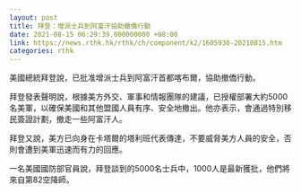 ```yaml
---
layout: post
title: 拜登：增派士兵到阿富汗協助撤僑行動
date: 2021-08-15 06:29:39.000000000 +08:00
link: https://news.rthk.hk/rthk/ch/component/k2/1605930-20210815.htm
categories: rthk
---
```


美國總統拜登說，已批准增派士兵到阿富汗首都喀布爾，協助撤僑行動。

拜登發表聲明說，根據美方外交、軍事和情報團隊的建議，已授權部署大約5000名美軍，以確保美國和其他盟國人員有序、安全地撤出。他亦表示，會通過特別移民簽證計劃，撤走一些阿富汗人。

拜登又說，美方已向身在卡塔爾的塔利班代表傳達，不要威脅美方人員的安全，否則會遭到美軍迅速而有力的回應。

一名美國國防部官員說，拜登談到的5000名士兵中，1000人是最新獲批，他們將來自第82空降師。
